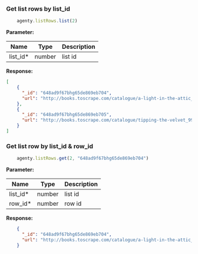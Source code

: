 ### Get list rows by list_id
```js
    agenty.listRows.list(2)
```

**Parameter:**

| Name        | Type   | Description              |
| ----------- | ------ | ------------------------ |
| list_id*    | number | list id                  |


**Response:**
```json
[
    {
      "_id": "648ad9f67bhg65de869eb704",
      "url": "http://books.toscrape.com/catalogue/a-light-in-the-attic_1000/index.html"
    },
    {
      "_id": "648ad9f67bhg65de869eb705",
      "url": "http://books.toscrape.com/catalogue/tipping-the-velvet_999/index.html"
    }
]
```

### Get list row by list_id & row_id
```js
    agenty.listRows.get(2, "648ad9f67bhg65de869eb704")
```

**Parameter:**

| Name        | Type   | Description              |
| ----------- | ------ | ------------------------ |
| list_id*    | number | list id                  |
| row_id*     | number | row id                   |


**Response:**
```json
    {
      "_id": "648ad9f67bhg65de869eb704",
      "url": "http://books.toscrape.com/catalogue/a-light-in-the-attic_1000/index.html"
    }
```